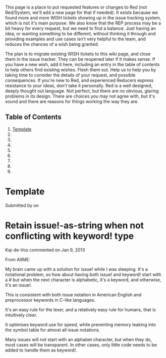 This page is a place to put requested features or changes to Red (not Red/System, we'll add  a new page for that if needed). It exists because we found more and more WISH tickets showing up in the issue tracking system, which is not it's main purpose. We also know that the REP process may be a bit heavy for every request, but we need to find a balance. Just having an idea, or wanting something to be different, without thinking it through and providing examples and use cases isn't very helpful to the team, and reduces the chances of a wish being granted. 

The plan is to migrate existing WISH tickets to this wiki page, and close them in the issue tracker. They can be reopened later if it makes sense. If you have a new wish, add it here, including an entry in the table of contents to help others find existing wishes. Flesh them out. Help us to help you by taking time to consider the details of your request, and possible consequences. If you're new to Red, and experienced Reducers express resistance to your ideas, don't take it personally. Red is a well designed, deeply thought out language. Not perfect, but there are no obvious, glaring problems in its design. There are choices you may not agree with, but it's sound and there are reasons for things working the way they are.



## Table of Contents

1. [Template](#template)
2. [](#)
3. [](#)
4. [](#)
5. [](#)
6. [](#)
7. [](#)
8. [](#)
9. [](#)

# Template

Submitted by <name> on <date>




# Retain issue!-as-string when not conflicting with keyword! type 

Kaj-de-Vos commented on Jan 9, 2013

From AltME:

My brain came up with a solution for issue! while I was sleeping. It's a notational problem, so how about having both issue! and keyword! start with a # but when the next character is alphabetic, it's a keyword, and otherwise, it's an issue!.

This is consistent with both issue notation in American English and preprocessor keywords in C-like languages.

It's an easy rule for the lexer, and a relatively easy rule for humans, that is intuitively clear.

It optimises keyword use for speed, while preventing memory leaking into the symbol table for almost all issue notations.

Many issues will not start with an alphabet character, but when they do, most cases will be transparent. In other cases, only little code needs to be added to handle them as keyword!.


